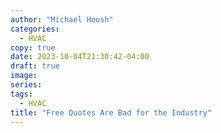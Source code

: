 ```yaml
---
author: "Michael Housh"
categories:
  - HVAC
copy: true
date: 2023-10-04T21:30:42-04:00
draft: true
image:
series:
tags:
  - HVAC
title: "Free Quotes Are Bad for the Industry"
---
```

